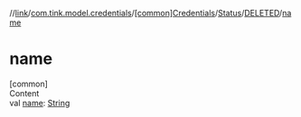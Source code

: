 //[link](../../../../index.md)/[com.tink.model.credentials](../../../index.md)/[[common]Credentials](../../index.md)/[Status](../index.md)/[DELETED](index.md)/[name](name.md)



# name  
[common]  
Content  
val [name](name.md): [String](https://kotlinlang.org/api/latest/jvm/stdlib/kotlin/-string/index.html)  



